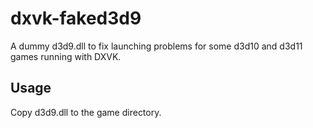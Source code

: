 # dxvk-faked3d9
A dummy d3d9.dll to fix launching problems for some d3d10 and d3d11 games running with DXVK.

## Usage
Copy d3d9.dll to the game directory.
